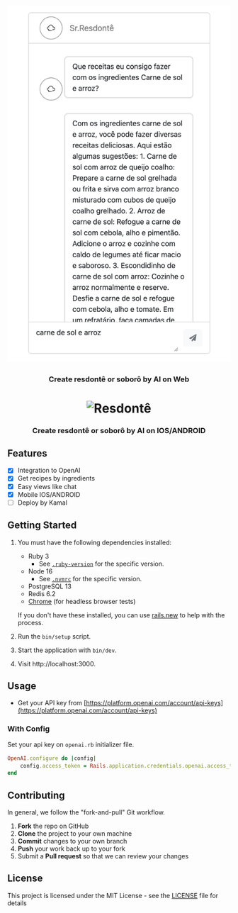 <h1 align="center" style="border-bottom: none">
  <div>
    <img  alt="Resdontê" src="https://github.com/esmerino/resdonte/blob/main/app/assets/images/screenshot.png"/>
  </div>
</h1>
<h3 align="center">
  Create resdontê or soborô by AI on Web
</h3>

<h1 align="center" style="border-bottom: none">
  <div>
    <img  alt="Resdontê" src="https://github.com/esmerino/resdonte/blob/main/app/assets/images/ios.gif"/>
  </div>
</h1>
<h3 align="center">
  Create resdontê or soborô by AI on IOS/ANDROID
</h3>

## Features

- [x] Integration to OpenAI
- [x] Get recipes by ingredients
- [x] Easy views like chat
- [x] Mobile IOS/ANDROID
- [ ] Deploy by Kamal

## Getting Started

1. You must have the following dependencies installed:

     - Ruby 3
          - See [`.ruby-version`](.ruby-version) for the specific version.
     - Node 16 
          - See [`.nvmrc`](.nvmrc) for the specific version.
     - PostgreSQL 13
     - Redis 6.2
     - [Chrome](https://www.google.com/search?q=chrome) (for headless browser tests)

    If you don't have these installed, you can use [rails.new](https://rails.new) to help with the process.

2. Run the `bin/setup` script.
3. Start the application with `bin/dev`.
4. Visit http://localhost:3000.

## Usage

- Get your API key from [https://platform.openai.com/account/api-keys](https://platform.openai.com/account/api-keys)

### With Config

Set your api key on `openai.rb` initializer file.

```ruby
OpenAI.configure do |config|
    config.access_token = Rails.application.credentials.openai.access_token || ENV.fetch("OPENAI_ACCESS_TOKEN")
end
```

## Contributing

In general, we follow the "fork-and-pull" Git workflow.

 1. **Fork** the repo on GitHub
 2. **Clone** the project to your own machine
 3. **Commit** changes to your own branch
 4. **Push** your work back up to your fork
 5. Submit a **Pull request** so that we can review your changes

## License

This project is licensed under the MIT License - see the [LICENSE](LICENSE) file for details
